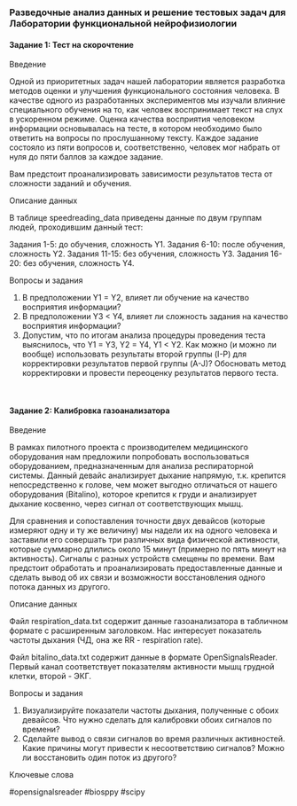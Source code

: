 ### Разведочные анализ данных и решение тестовых задач для Лаборатории функциональной нейрофизиологии

#### Задание 1: Тест на скорочтение
Введение 

Одной из приоритетных задач нашей лаборатории является разработка методов оценки и улучшения функционального состояния человека. В качестве одного из разработанных экспериментов мы изучали влияние специального обучения на то, как человек воспринимает текст на слух в ускоренном режиме. Оценка качества восприятия человеком информации основывалась на тесте, в котором необходимо было ответить на вопросы по прослушанному тексту. Каждое задание состояло из пяти вопросов и, соответственно, человек мог набрать от нуля до пяти баллов за каждое задание.

Вам предстоит проанализировать зависимости результатов теста от сложности заданий и обучения.

Описание данных

В таблице speedreading_data приведены данные по двум группам людей, проходившим данный тест:

Задания 1-5: до обучения, сложность Y1.
Задания 6-10: после обучения, сложность Y2.
Задания 11-15: без обучения, сложность Y3.
Задания 16-20: без обучения, сложность Y4.

Вопросы и задания

1)	В предположении Y1 = Y2, влияет ли обучение на качество восприятия информации?
2)	В предположении Y3 < Y4, влияет ли сложность задания на качество восприятия информации?
3)	Допустим, что по итогам анализа процедуры проведения теста выяснилось, что Y1 = Y3, Y2 = Y4, Y1 < Y2. Как можно (и можно ли вообще) использовать результаты второй группы (I-P) для корректировки результатов первой группы (A-J)? Обосновать метод корректировки и провести переоценку результатов первого теста. 

 
#### Задание 2: Калибровка газоанализатора

Введение 

В рамках пилотного проекта с производителем медицинского оборудования нам предложили попробовать воспользоваться оборудованием, предназначенным для анализа респираторной системы. Данный девайс анализирует дыхание напрямую, т.к. крепится непосредственно к голове, чем может выгодно отличаться от нашего оборудования (Bitalino), которое крепится к груди и анализирует дыхание косвенно, через сигнал от соответствующих мышц.

Для сравнения и сопоставления точности двух девайсов (которые измеряют одну и ту же величину) мы надели их на одного человека и заставили его совершать три различных вида физической активности, которые суммарно длились около 15 минут (примерно по пять минут на активность). Сигналы с разных устройств смещены по времени. Вам предстоит обработать и проанализировать предоставленные данные и сделать вывод об их связи и возможности восстановления одного потока данных из другого.

Описание данных

Файл respiration_data.txt содержит данные газоанализатора в табличном формате с расширенным заголовком. Нас интересует показатель частоты дыхания (ЧД, она же RR - respiration rate).

Файл bitalino_data.txt содержит данные в формате OpenSignalsReader. Первый канал соответствует показателям активности мышц грудной клетки, второй - ЭКГ. 

Вопросы и задания

1)	Визуализируйте показатели частоты дыхания, полученные с обоих девайсов.
Что нужно сделать для калибровки обоих сигналов по времени?
2)	Сделайте вывод о связи сигналов во время различных активностей. Какие причины могут привести к несоответствию сигналов? Можно ли восстановить один поток из другого?

Ключевые слова

#opensignalsreader #biosppy #scipy



